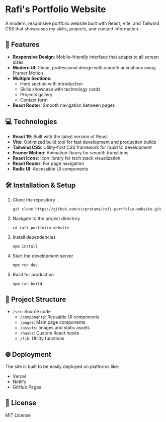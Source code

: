 # Rafi's Portfolio Website

A modern, responsive portfolio website built with React, Vite, and Tailwind CSS that showcases my skills, projects, and contact information.

## 🚀 Features

- **Responsive Design**: Mobile-friendly interface that adapts to all screen sizes
- **Modern UI**: Clean, professional design with smooth animations using Framer Motion
- **Multiple Sections**:
  - Hero section with introduction
  - Skills showcase with technology cards
  - Projects gallery
  - Contact form
- **React Router**: Smooth navigation between pages

## 💻 Technologies

- **React 19**: Built with the latest version of React
- **Vite**: Optimized build tool for fast development and production builds
- **Tailwind CSS**: Utility-first CSS framework for rapid UI development
- **Framer Motion**: Animation library for smooth transitions
- **React Icons**: Icon library for tech stack visualization
- **React Router**: For page navigation
- **Radix UI**: Accessible UI components

## 🛠️ Installation & Setup

1. Clone the repository
   ```
   git clone https://github.com/sirpratama/rafi-portfolio-website.git
   ```

2. Navigate to the project directory
   ```
   cd rafi-portfolio-website
   ```

3. Install dependencies
   ```
   npm install
   ```

4. Start the development server
   ```
   npm run dev
   ```

5. Build for production
   ```
   npm run build
   ```

## 📱 Project Structure

- `/src`: Source code
  - `/components`: Reusable UI components
  - `/pages`: Main page components
  - `/assets`: Images and static assets
  - `/hooks`: Custom React hooks
  - `/lib`: Utility functions

## 🌐 Deployment

The site is built to be easily deployed on platforms like:
- Vercel
- Netlify
- GitHub Pages

## 📝 License

MIT License
